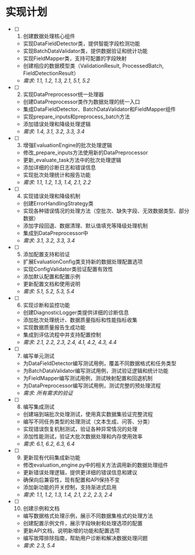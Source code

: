 # 实现计划

- [ ] 1. 创建数据处理核心组件
  - 实现DataFieldDetector类，提供智能字段检测功能
  - 实现BatchDataValidator类，提供数据验证和统计功能
  - 实现FieldMapper类，支持可配置的字段映射
  - 创建相应的数据模型类（ValidationResult, ProcessedBatch, FieldDetectionResult）
  - _需求: 1.1, 1.2, 1.3, 2.1, 5.1, 5.2_

- [ ] 2. 实现DataPreprocessor统一处理器
  - 创建DataPreprocessor类作为数据处理的统一入口
  - 集成DataFieldDetector、BatchDataValidator和FieldMapper组件
  - 实现prepare_inputs和preprocess_batch方法
  - 添加错误处理和降级处理逻辑
  - _需求: 1.4, 3.1, 3.2, 3.3, 3.4_

- [ ] 3. 增强EvaluationEngine的批次处理逻辑
  - 修改_prepare_inputs方法使用新的DataPreprocessor
  - 更新_evaluate_task方法中的批次处理逻辑
  - 添加详细的诊断日志和错误信息
  - 实现批次处理统计和报告功能
  - _需求: 1.1, 1.2, 1.3, 1.4, 2.1, 2.2_

- [ ] 4. 实现错误处理和降级机制
  - 创建ErrorHandlingStrategy类
  - 实现各种错误情况的处理方法（空批次、缺失字段、无效数据类型、部分数据）
  - 添加字段回退、数据清理、默认值填充等降级处理机制
  - 集成到DataPreprocessor中
  - _需求: 3.1, 3.2, 3.3, 3.4_

- [ ] 5. 添加配置支持和验证
  - 扩展EvaluationConfig类支持新的数据处理配置选项
  - 实现ConfigValidator类验证配置有效性
  - 添加默认配置和配置示例
  - 更新配置文档和使用说明
  - _需求: 5.1, 5.2, 5.3, 5.4_

- [ ] 6. 实现诊断和监控功能
  - 创建DiagnosticLogger类提供详细的诊断信息
  - 添加批次处理统计、数据质量指标和性能指标收集
  - 实现数据质量报告生成功能
  - 集成到评估流程中并支持配置控制
  - _需求: 2.1, 2.2, 2.3, 2.4, 4.1, 4.2, 4.3, 4.4_

- [ ] 7. 编写单元测试
  - 为DataFieldDetector编写测试用例，覆盖不同数据格式和任务类型
  - 为BatchDataValidator编写测试用例，测试验证逻辑和统计功能
  - 为FieldMapper编写测试用例，测试映射配置和回退机制
  - 为DataPreprocessor编写测试用例，测试完整的预处理流程
  - _需求: 所有需求的验证_

- [ ] 8. 编写集成测试
  - 创建端到端批次处理测试，使用真实数据集验证完整流程
  - 编写不同任务类型的处理测试（文本生成、问答、分类）
  - 实现错误恢复机制测试，验证各种异常情况的处理
  - 添加性能测试，验证大批次数据处理和内存使用效率
  - _需求: 6.1, 6.2, 6.3, 6.4_

- [ ] 9. 更新现有代码集成新功能
  - 修改evaluation_engine.py中的相关方法调用新的数据处理组件
  - 更新错误处理逻辑，提供更详细的错误信息和建议
  - 确保向后兼容性，现有配置和API保持不变
  - 添加新功能的开关控制，支持渐进式启用
  - _需求: 1.1, 1.2, 1.3, 1.4, 2.1, 2.2, 2.3, 2.4_

- [ ] 10. 创建示例和文档
  - 编写数据格式处理示例，展示不同数据集格式的处理方法
  - 创建配置示例文件，展示字段映射和处理选项的配置
  - 更新API文档，说明新增的功能和配置选项
  - 编写故障排除指南，帮助用户诊断和解决数据处理问题
  - _需求: 2.3, 5.4_